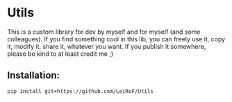 # Utils

This is a custom library for dev by myself and for myself (and some colleagues).
If you find something cool in this lib, you can freely use it, copy it, modify it, share it, whatever you want.
If you publish it somewhere, please be kind to at least credit me ;)

## Installation:

```
pip install git+https://github.com/LeiRoF/Utils
```